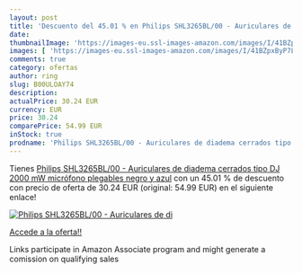 ```yaml
---
layout: post
title: 'Descuento del 45.01 % en Philips SHL3265BL/00 - Auriculares de di'
date: 
thumbnailImage: 'https://images-eu.ssl-images-amazon.com/images/I/41BZpxByP7L._SL200_.jpg'
images: [ 'https://images-eu.ssl-images-amazon.com/images/I/41BZpxByP7L._SL200_.jpg' ]
comments: true
category: ofertas
author: ring
slug: B00ULOAY74
description:
actualPrice: 30.24 EUR
currency: EUR
price: 30.24
comparePrice: 54.99 EUR
inStock: true
prodname: 'Philips SHL3265BL/00 - Auriculares de diadema cerrados tipo DJ  2000 mW  micrófono  plegables   negro y azul'
---
```


Tienes [Philips SHL3265BL/00 - Auriculares de diadema cerrados tipo DJ  2000 mW  micrófono  plegables   negro y azul](https://www.amazon.es/dp/B00ULOAY74/?tag=tolees-21) con un 45.01 % de descuento con precio de oferta de 30.24 EUR (original: 54.99 EUR) en el siguiente enlace!

[![Philips SHL3265BL/00 - Auriculares de di](https://images-eu.ssl-images-amazon.com/images/I/41BZpxByP7L._SL200_.jpg)](https://www.amazon.es/dp/B00ULOAY74/?tag=tolees-21)

[Accede a la oferta!!](https://www.amazon.es/dp/B00ULOAY74/?tag=tolees-21)

Links participate in Amazon Associate program and might generate a comission on qualifying sales



